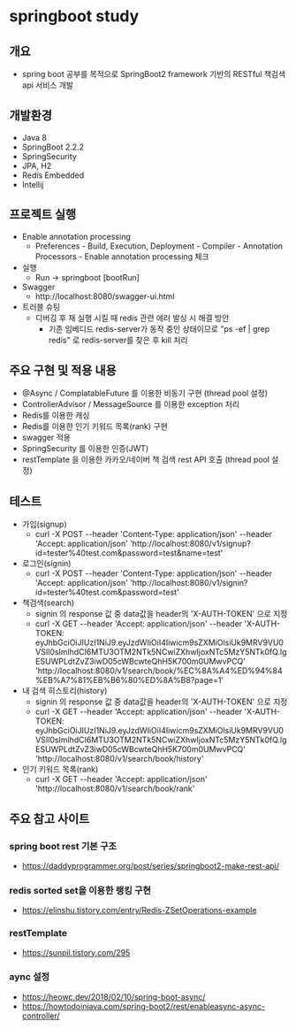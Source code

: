 # springboot study
## 개요
- spring boot 공부를 목적으로 SpringBoot2 framework 기반의 RESTful 책검색 api 서비스 개발

## 개발환경
- Java 8
- SpringBoot 2.2.2
- SpringSecurity 
- JPA, H2
- Redis Embedded
- Intellij 

## 프로젝트 실행
- Enable annotation processing
    - Preferences - Build, Execution, Deployment - Compiler - Annotation Processors - Enable annotation processing 체크
- 실행
    - Run -> springboot [bootRun]
- Swagger
    - http://localhost:8080/swagger-ui.html
- 트러블 슈팅
    - 디버깅 후 재 실행 시킬 때 redis 관련 에러 발싱 시 해결 방안
        - 기존 임베디드 redis-server가 동작 중인 상태이므로 "ps -ef | grep redis" 로 redis-server를 찾은 후 kill 처리 

## 주요 구현 및 적용 내용
- @Async / ComplatableFuture 를 이용한 비동기 구현 (thread pool 설정)
- ControllerAdvisor / MessageSource 를 이용한 exception 처리
- Redis를 이용한 캐싱
- Redis를 이용한 인기 키워드 목록(rank) 구현
- swagger 적용
- SpringSecurity 를 이용한 인증(JWT)
- restTemplate 을 이용한 카카오/네이버 책 검색 rest API 호출 (thread pool 설정)

## 테스트
- 가입(signup)
	- curl -X POST --header 'Content-Type: application/json' --header 'Accept: application/json' 'http://localhost:8080/v1/signup?id=tester%40test.com&password=test&name=test'
- 로그인(signin)
	- curl -X POST --header 'Content-Type: application/json' --header 'Accept: application/json' 'http://localhost:8080/v1/signin?id=tester%40test.com&password=test'
- 책검색(search)
	- signin 의 response 값 중 data값을 header의 'X-AUTH-TOKEN' 으로 지정
	- curl -X GET --header 'Accept: application/json' --header 'X-AUTH-TOKEN: eyJhbGciOiJIUzI1NiJ9.eyJzdWIiOiI4Iiwicm9sZXMiOlsiUk9MRV9VU0VSIl0sImlhdCI6MTU3OTM2NTk5NCwiZXhwIjoxNTc5MzY5NTk0fQ.lgESUWPLdtZvZ3iwD05cWBcwteQhH5K700m0UMwvPCQ' 'http://localhost:8080/v1/search/book/%EC%8A%A4%ED%94%84%EB%A7%81%EB%B6%80%ED%8A%B8?page=1'
- 내 검색 히스토리(history)
	- signin 의 response 값 중 data값을 header의 'X-AUTH-TOKEN' 으로 지정
	- curl -X GET --header 'Accept: application/json' --header 'X-AUTH-TOKEN: eyJhbGciOiJIUzI1NiJ9.eyJzdWIiOiI4Iiwicm9sZXMiOlsiUk9MRV9VU0VSIl0sImlhdCI6MTU3OTM2NTk5NCwiZXhwIjoxNTc5MzY5NTk0fQ.lgESUWPLdtZvZ3iwD05cWBcwteQhH5K700m0UMwvPCQ' 'http://localhost:8080/v1/search/book/history'
- 인기 키워드 목록(rank)
	-  curl -X GET --header 'Accept: application/json' 'http://localhost:8080/v1/search/book/rank'

## 주요 참고 사이트
### spring boot rest 기본 구조
- https://daddyprogrammer.org/post/series/springboot2-make-rest-api/
### redis sorted set을 이용한 랭킹 구현
- https://elinshu.tistory.com/entry/Redis-ZSetOperations-example
### restTemplate
- https://sunpil.tistory.com/295
### aync 설정
- https://heowc.dev/2018/02/10/spring-boot-async/
- https://howtodoinjava.com/spring-boot2/rest/enableasync-async-controller/

